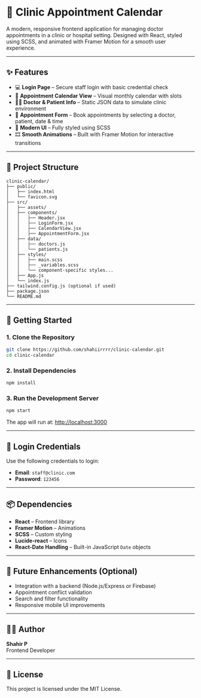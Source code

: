 # 🏥 Clinic Appointment Calendar

A modern, responsive frontend application for managing doctor appointments in a clinic or hospital setting. Designed with React, styled using SCSS, and animated with Framer Motion for a smooth user experience.

---

## ✨ Features

- 💻 **Login Page** – Secure staff login with basic credential check
- 📅 **Appointment Calendar View** – Visual monthly calendar with slots
- 🧑‍⚕️ **Doctor & Patient Info** – Static JSON data to simulate clinic environment
- 📝 **Appointment Form** – Book appointments by selecting a doctor, patient, date & time
- 🎨 **Modern UI** – Fully styled using SCSS
- 🎞️ **Smooth Animations** – Built with Framer Motion for interactive transitions

---

## 📁 Project Structure

```
clinic-calendar/
├── public/
│   ├── index.html
│   └── favicon.svg
├── src/
│   ├── assets/
│   ├── components/
│   │   ├── Header.jsx
│   │   ├── LoginForm.jsx
│   │   ├── CalendarView.jsx
│   │   ├── AppointmentForm.jsx
│   ├── data/
│   │   ├── doctors.js
│   │   └── patients.js
│   ├── styles/
│   │   ├── main.scss
│   │   ├── _variables.scss
│   │   └── component-specific styles...
│   ├── App.js
│   └── index.js
├── tailwind.config.js (optional if used)
├── package.json
└── README.md
```

---

## 🚀 Getting Started

### 1. Clone the Repository

```bash
git clone https://github.com/shahiirrrr/clinic-calendar.git
cd clinic-calendar
```

### 2. Install Dependencies

```bash
npm install
```

### 3. Run the Development Server

```bash
npm start
```

The app will run at: [http://localhost:3000](http://localhost:3000)

---

## 🔐 Login Credentials

Use the following credentials to login:

- **Email**: `staff@clinic.com`
- **Password**: `123456`

---

## 📦 Dependencies

- **React** – Frontend library
- **Framer Motion** – Animations
- **SCSS** – Custom styling
- **Lucide-react** – Icons
- **React-Date Handling** – Built-in JavaScript `Date` objects

---

## 🎯 Future Enhancements (Optional)

- Integration with a backend (Node.js/Express or Firebase)
- Appointment conflict validation
- Search and filter functionality
- Responsive mobile UI improvements

---

## 🧑‍💻 Author

**Shahir P**  
Frontend Developer

---

## 📄 License

This project is licensed under the MIT License.